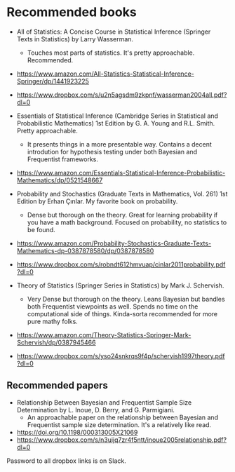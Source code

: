 # Recommended books
- All of Statistics: A Concise Course in Statistical Inference (Springer Texts in Statistics) by Larry Wasserman.
  - Touches most parts of statistics. It's pretty approachable. Recommended.
 - https://www.amazon.com/All-Statistics-Statistical-Inference-Springer/dp/1441923225
 - https://www.dropbox.com/s/u2n5agsdm9zkpnf/wasserman2004all.pdf?dl=0

- Essentials of Statistical Inference (Cambridge Series in Statistical and Probabilistic Mathematics) 1st Edition by G. A. Young and R.L. Smith. Pretty approachable.
  - It presents things in a more presentable way. Contains a decent introdution for hypothesis testing under both Bayesian and Frequentist frameworks.
 - https://www.amazon.com/Essentials-Statistical-Inference-Probabilistic-Mathematics/dp/0521548667

- Probability and Stochastics (Graduate Texts in Mathematics, Vol. 261) 1st Edition by Erhan Çınlar. My favorite book on probability.
  - Dense but thorough on the theory. Great for learning probability if you have a math background. Focused on probability, no statistics to be found.
 - https://www.amazon.com/Probability-Stochastics-Graduate-Texts-Mathematics-dp-0387878580/dp/0387878580
 - https://www.dropbox.com/s/robndt612hmvuap/cinlar2011probability.pdf?dl=0

- Theory of Statistics (Springer Series in Statistics) by Mark J. Schervish.
  - Very Dense but thorough on the theory. Leans Bayesian but bandles both Frequentist viewpoints as well. Spends no time on the computational side of things. Kinda-sorta recommended for more pure mathy folks.
 - https://www.amazon.com/Theory-Statistics-Springer-Mark-Schervish/dp/0387945466
 - https://www.dropbox.com/s/yso24snkrqs9f4p/schervish1997theory.pdf?dl=0


## Recommended papers

- Relationship Between Bayesian and Frequentist Sample Size Determination by L. Inoue, D. Berry, and G. Parmigiani. 
  - An approachable paper on the relationship between Bayesian and Frequentist sample size determination. It's a relatively like read.
 - https://doi.org/10.1198/000313005X21069
 - https://www.dropbox.com/s/n3uijq7zr4f5ntt/inoue2005relationship.pdf?dl=0


Password to all dropbox links is on Slack.

